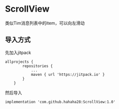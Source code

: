 # ScrollView
类似Tim消息列表中的item，可以向左滑动
## 导入方式
先加入jitpack
```
allprojects {
		repositories {
			...
			maven { url 'https://jitpack.io' }
		}
	}
```
然后导入
```
implementation 'com.github.hahaha28:ScrollView:1.0'
```
